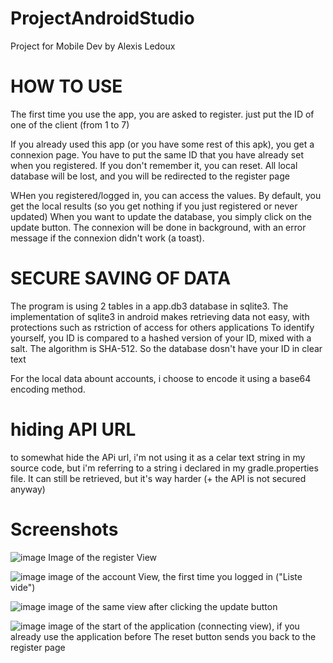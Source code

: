 # ProjectAndroidStudio
Project for Mobile Dev by Alexis Ledoux

# HOW TO USE
The first time you use the app, you are asked to register.
just put the ID of one of the client (from 1 to 7)

If you already used this app (or you have some rest of this apk), you get a connexion page.
You have to put the same ID that you have already set when you registered.
If you don't remember it, you can reset. All local database will be lost, and you will be redirected to the register page

WHen you registered/logged in, you can access the values. By default, you get the local results (so you get nothing if you just registered or never updated)
When you want to update the database, you simply click on the update button. The connexion will be done in background, with an error message if the connexion didn't work (a toast).


# SECURE SAVING OF DATA
The program is using 2 tables in a app.db3 database in sqlite3.
The implementation of sqlite3 in android makes retrieving data not easy, with protections such as rstriction of access for others applications
To identify yourself, you ID is compared to a hashed version of your ID, mixed with a salt. The algorithm is SHA-512. So the database dosn't have your ID in clear text

For the local data abount accounts, i choose to encode it using a base64 encoding method.

# hiding API URL

to somewhat hide the APi url, i'm not using it as a celar text string in my source code, but i'm referring to a string i declared in my gradle.properties file. It can still be retrieved, but it's way harder (+ the API is not secured anyway)

# Screenshots

![image](https://user-images.githubusercontent.com/52492246/110243767-13276600-7f5c-11eb-86f7-e201cdd46dbb.png)
Image of the register View

![image](https://user-images.githubusercontent.com/52492246/110243784-2a665380-7f5c-11eb-93c1-43aca4efd89a.png)
image of the account View, the first time you logged in ("Liste vide")

![image](https://user-images.githubusercontent.com/52492246/110243811-48cc4f00-7f5c-11eb-8c52-8bc0a722d377.png)
image of the same view after clicking the update button

![image](https://user-images.githubusercontent.com/52492246/110243828-5bdf1f00-7f5c-11eb-96e2-417288356369.png)
image of the start of the application (connecting view), if you already use the application before
The reset button sends you back to the register page



